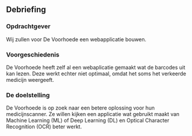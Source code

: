 ## Debriefing
### Opdrachtgever
Wij zullen voor De Voorhoede een webapplicatie bouwen.

### Voorgeschiedenis
De Voorhoede heeft zelf al een webaplicatie gemaakt wat de barcodes uit kan lezen. Deze werkt echter niet optimaal, omdat het soms het verkeerde medicijn weergeeft.

### De doelstelling
De Voorhoede is op zoek naar een betere oplossing voor hun medicijnscanner. Ze willen kijken een applicatie wat gebruikt maakt van Machine Learning (ML) of Deep Learning (DL) en Optical Character Recognition (OCR) beter werkt.
